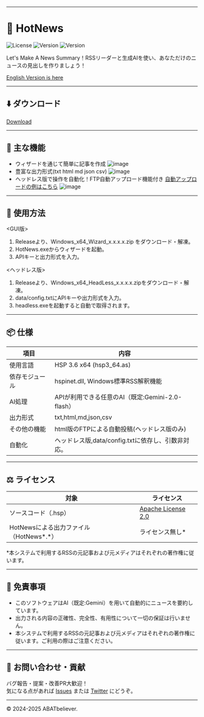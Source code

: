 
---
# 💫 HotNews
![License](https://img.shields.io/badge/license-Apache-blue.svg)
![Version](https://img.shields.io/badge/version-1.0.1.0-green.svg)
![Version](https://img.shields.io/badge/Language-HSP3.6-yellow.svg)

Let's Make A News Summary！RSSリーダーと生成AIを使い、あなただけのニュースの見出しを作りましょう！

[English Version is here](README_ENG.md)

---

## ⬇️ ダウンロード
[Download](https://github.com/ABATBeliever/HotNews/releases)

---

## 🫠 主な機能
- ウィザードを通じて簡単に記事を作成
![image](https://github.com/user-attachments/assets/a474b107-946a-4f66-b9d5-88227ff9a68c)
- 豊富な出力形式(txt html md json csv)
![image](https://github.com/user-attachments/assets/406b165a-591c-4b72-b5cf-36b3fccde459)
- ヘッドレス版で操作を自動化！FTP自動アップロード機能付き
[自動アップロードの例はこちら](https://abatbeliever.net/app/HotNews/)
![image](https://github.com/user-attachments/assets/63b4b713-cc40-4b86-9c88-546285373715)

---
## 🚀 使用方法

<GUI版>
1. Releaseより、Windows_x64_Wizard_x.x.x.x.zip をダウンロード・解凍。
2. HotNews.exeからウィザードを起動。
3. APIキーと出力形式を入力。

<ヘッドレス版>
1. Releaseより、Windows_x64_HeadLess_x.x.x.x.zipをダウンロード・解凍。
2. data/config.txtにAPIキーや出力形式を入力。
3. headless.exeを起動すると自動で取得されます。

---
## 📦 仕様

| 項目           | 内容                                      |
|----------------|-------------------------------------------|
| 使用言語        | HSP 3.6 x64 (hsp3_64.as)     |
| 依存モジュール  | hspinet.dll, Windows標準RSS解釈機能 |
| AI処理         | APIが利用できる任意のAI（既定:Gemini-2.0-flash）             |
| 出力形式       | txt,html,md,json,csv     |
| その他の機能   | html版のFTPによる自動投稿(ヘッドレス版のみ)     |
| 自動化         | ヘッドレス版,data/config.txtに依存し、引数非対応。      |

---

## ⚖ ライセンス

| 対象 | ライセンス |
|------|------------|
| ソースコード（.hsp） | [Apache License 2.0](LICENSE) |
| HotNewsによる出力ファイル（HotNews*.*） | ライセンス無し* |

*本システムで利用するRSSの元記事および元メディアはそれぞれの著作権に従います。

---

## 🔐 免責事項

- このソフトウェアはAI（既定:Gemini）を用いて自動的にニュースを要約しています。
- 出力される内容の正確性、完全性、有用性について一切の保証は行いません。
- 本システムで利用するRSSの元記事および元メディアはそれぞれの著作権に従います。ご利用の際はご注意ください。

---

## 🐾 お問い合わせ・貢献

バグ報告・提案・改善PR大歓迎！  
気になる点があれば [Issues](https://github.com/ABATBeliever/HotNews/issues) または [Twitter](https://x.com/abatbeliever) にどうぞ。

---

© 2024-2025 ABATbeliever.

